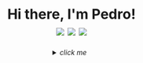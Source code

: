 <div align=center>
  <h1>
   Hi there, I'm Pedro!</br>
   <a href="https://www.linkedin.com/in/Dogl4/" target="_blank"><img src="https://img.shields.io/badge/-Linkedin-0073b1?style=&logo=Linkedin&logoColor=white&link=https://https://www.linkedin.com/in/Dogl4/"></a>
   <a href="mailto:doougllas@hotmail.com.br" target="_blank"><img src="https://img.shields.io/badge/-Outlook-%3333?style=&logo=microsoftoutlook&logoColor=119ad3&link=mailto:doougllas@hotmail.com.br"></a>
   <a href="https://www.t.me/doglatelegram" target="_blank"><img src="https://img.shields.io/badge/-Telegram-21759B?style=&logo=Telegram&logoColor=ffafed&link=https://www.t.me/doglatelegram"></a>
<!--    <a href="" target="_blank"><img src="https://img.shields.io/badge/-Curriculo-ff5722?style=&logo=Read%20the%20Docs&logoColor=white"></a> -->
<!--    <a href="" target="_blank"><img src="https://img.shields.io/badge/Stack_Overflow-FE7A16?style=&logo=stack-overflow&logoColor=white&linkhttps://stackoverflow.com/users/17501758/%c3%89cio-ferraz"></a> -->
  </h1>
</div>

<details>
    <summary  align=center>
      <i>click me</i> &nbsp;
    </summary>


**📝 &nbsp;About me**
<!-- - :open_file_folder: This is my portfolio: [click me](https://dogla.com.br) -->
- :house_with_garden: &nbsp;I'm from Taubaté, SP - Brazil.
- :books: &nbsp;I'm currently studying web development at [**Trybe**](https://www.betrybe.com/).
- 📫 &nbsp;Feel free to get in touch with me! e-mail: doougllas@hotmail.com.br
- 🔭 &nbsp;Fascinated by topics such as: technology, investment and quality of life.
- 🎮️ &nbsp;I like games like Don't Starve Together and CK3.
- <img width="17.5px" src="https://www.svgrepo.com/show/354819/bitcoin.svg" alt="bitcoin"> &nbsp;₿itcoin enthusiast.

##

🛠 &nbsp;**Technologies**

<!-- |                |Web Development                |Code Versioning & Linux      |
|----------------|-------------------------------|-----------------------------|
|Frontend        |`'Isn't this fun?'`            |'Isn't this fun?'            |
|Backend         |`"Isn't this fun?"`            |"Isn't this fun?"            |
|Databases       |`-- is en-dash, --- is em-dash`|-- is en-dash, --- is em-dash|
|Databases       |`-- is en-dash, --- is em-dash`|-- is en-dash, --- is em-dash|

<br/><br/>

**Tech Stack**

|Software more used|Languages       |Frameworks                   |Databases             | Code Versionings & Systems |Deploy, Cloud & Services   | Tools |
|------------------|----------------|-----------------------------|----------------------|----------------------------|--------------------|-------|
|VisualStudioCode  |HTML5 & CSS3    |React & Redux & Context API  |MySQL                 |Ubuntu(Linux)               |Docker              |ESLint |
|Slack             |JavaScrip       |Express.js                   |MongoDB               |Bash, Zsh & Shell Script    |Heroku              |Npm    |
|Discord           |TypeScript      |Jest.js                      |Sequelize             |Git & GitHub                |Vercel(Next.js)     |       |
|Brave             |Node.js         |BootStrap                    |                      |                            |GitHub Actions      |       |
|                  |                |Next.js & Tailwind CSS       |                      |                            |                    |       |
|                  |                |Mocha, Chai & Sinon.js       |                      |                            |                    |       |
|                  |                |JWT                          |                      |                            |                    |       |
 -->

<h2>In developing...</h2>


|            |FrontEnd |BackEnd |DataBases |Softwares | 
|------------|----------|---------|--------|----------|
|Languages   |<img alt="html5" src="https://img.shields.io/badge/HTML5-E34F26?style=for-the-badge&logo=html5&logoColor=white"><img alt="CSS" src="https://img.shields.io/badge/CSS3-1572B6?style=for-the-badge&logo=css3&logoColor=white"><img alt="Java Script" src="https://img.shields.io/badge/JavaScript-323330?style=for-the-badge&logo=javascript&logoColor=F7DF1E">|    |    |    |
|Frameworks  | | | | |

<br/><br/>

|            |Languages |Frameworks |
|------------|----------|-----------|
|FrontEnd    |<img alt="html5" src="https://img.shields.io/badge/HTML5-E34F26?style=for-the-badge&logo=html5&logoColor=white"><img alt="CSS" src="https://img.shields.io/badge/CSS3-1572B6?style=for-the-badge&logo=css3&logoColor=white"><img alt="Java Script" src="https://img.shields.io/badge/JavaScript-323330?style=for-the-badge&logo=javascript&logoColor=F7DF1E">|    |
|BackEnd     | | |
|DataBases   | | |
|Softwares   | | |

<!-- Developing... -->
</details>
